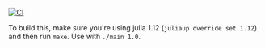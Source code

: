 [![CI](https://github.com/RomeoV/TrimSimpleNonlinearSolve.jl/actions/workflows/ci.yml/badge.svg)](https://github.com/RomeoV/TrimSimpleNonlinearSolve.jl/actions/workflows/ci.yml)

To build this, make sure you're using julia 1.12 (`juliaup override set 1.12`) and then run `make`.
Use with `./main 1.0`.
